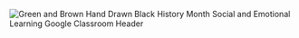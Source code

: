 ![Green and Brown Hand Drawn Black History Month Social and Emotional Learning Google Classroom Header](https://user-images.githubusercontent.com/14990112/117708958-44ebc180-b185-11eb-8068-079f4010d93d.png)
